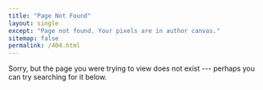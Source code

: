 ```yaml
---
title: "Page Not Found"
layout: single
except: "Page not found. Your pixels are in author canvas."
sitemap: false
permalink: /404.html
--- 
```


Sorry, but the page you were trying to view does not exist --- perhaps you can try searching for it below.